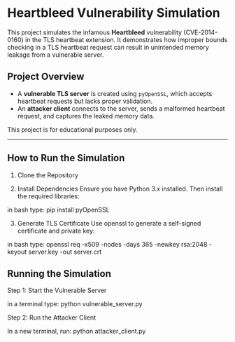 #  Heartbleed Vulnerability Simulation

This project simulates the infamous **Heartbleed** vulnerability (CVE-2014-0160) in the TLS heartbeat extension. It demonstrates how improper bounds checking in a TLS heartbeat request can result in unintended memory leakage from a vulnerable server.

##  Project Overview

- A **vulnerable TLS server** is created using `pyOpenSSL`, which accepts heartbeat requests but lacks proper validation.
- An **attacker client** connects to the server, sends a malformed heartbeat request, and captures the leaked memory data.

This project is for educational purposes only.

---

##  How to Run the Simulation

1. Clone the Repository

2. Install Dependencies
Ensure you have Python 3.x installed. Then install the required libraries:

in bash type:
pip install pyOpenSSL

3. Generate TLS Certificate
Use openssl to generate a self-signed certificate and private key:

in bash type:
openssl req -x509 -nodes -days 365 -newkey rsa:2048 -keyout server.key -out server.crt

## Running the Simulation

Step 1: Start the Vulnerable Server

in a terminal type:
python vulnerable_server.py

Step 2: Run the Attacker Client

In a new terminal, run:
python attacker_client.py

